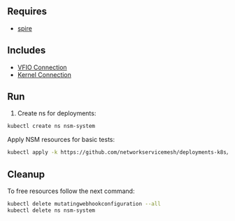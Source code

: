 ## Requires

- [spire](../spire)

## Includes

- [VFIO Connection](../use-cases/Vfio2Noop)
- [Kernel Connection](../use-cases/SriovKernel2Noop)

## Run

1. Create ns for deployments:
```bash
kubectl create ns nsm-system
```

Apply NSM resources for basic tests:
```bash
kubectl apply -k https://github.com/networkservicemesh/deployments-k8s/examples/sriov?ref=fe5ee35b7d91d42b15dd0c7c9d8ed33e8e470894
```

## Cleanup

To free resources follow the next command:
```bash
kubectl delete mutatingwebhookconfiguration --all
kubectl delete ns nsm-system
```

